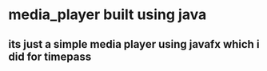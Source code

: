 # media_player built using java

## its just a simple media player using javafx which i did for timepass
